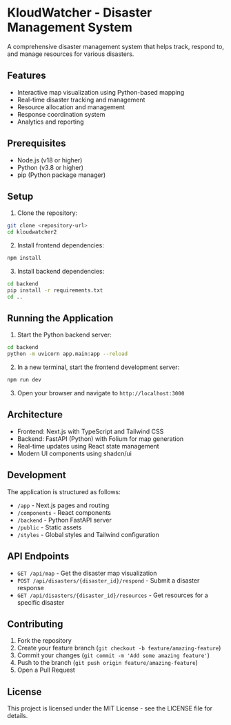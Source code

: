 # KloudWatcher - Disaster Management System

A comprehensive disaster management system that helps track, respond to, and manage resources for various disasters.

## Features

- Interactive map visualization using Python-based mapping
- Real-time disaster tracking and management
- Resource allocation and management
- Response coordination system
- Analytics and reporting

## Prerequisites

- Node.js (v18 or higher)
- Python (v3.8 or higher)
- pip (Python package manager)

## Setup

1. Clone the repository:
```bash
git clone <repository-url>
cd kloudwatcher2
```

2. Install frontend dependencies:
```bash
npm install
```

3. Install backend dependencies:
```bash
cd backend
pip install -r requirements.txt
cd ..
```

## Running the Application

1. Start the Python backend server:
```bash
cd backend
python -m uvicorn app.main:app --reload
```

2. In a new terminal, start the frontend development server:
```bash
npm run dev
```

3. Open your browser and navigate to `http://localhost:3000`

## Architecture

- Frontend: Next.js with TypeScript and Tailwind CSS
- Backend: FastAPI (Python) with Folium for map generation
- Real-time updates using React state management
- Modern UI components using shadcn/ui

## Development

The application is structured as follows:

- `/app` - Next.js pages and routing
- `/components` - React components
- `/backend` - Python FastAPI server
- `/public` - Static assets
- `/styles` - Global styles and Tailwind configuration

## API Endpoints

- `GET /api/map` - Get the disaster map visualization
- `POST /api/disasters/{disaster_id}/respond` - Submit a disaster response
- `GET /api/disasters/{disaster_id}/resources` - Get resources for a specific disaster

## Contributing

1. Fork the repository
2. Create your feature branch (`git checkout -b feature/amazing-feature`)
3. Commit your changes (`git commit -m 'Add some amazing feature'`)
4. Push to the branch (`git push origin feature/amazing-feature`)
5. Open a Pull Request

## License

This project is licensed under the MIT License - see the LICENSE file for details. 